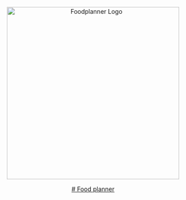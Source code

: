 <p align="center"><a href="https://foodplanner.pl/" target="_blank"><img src="https://foodplanner.pl/assets/logo-b9071c7b.svg" width="400" alt="Foodplanner Logo"></a></p>
<p align="center"><a href="https://foodplanner.pl/" target="_blank">
# Food planner
</a>
</p>
